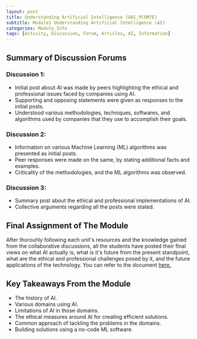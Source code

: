 ```yaml
---
layout: post
title: Understanding Artificial Intelligence (UAI_PCOM7E) 
subtitle: Module1 Understanding Artificial Intelligence (AI)
categories: Module_Info
tags: [Activity, Discussion, Forum, Articles, AI, Information]
---
```


## Summary of Discussion Forums

### Discussion 1:
- Initial post about AI was made by peers highlighting the ethical and professional issues faced by companies using AI.
- Supporting and opposing statements were given as responses to the initial posts.
- Understood various methodologies, techniques, softwares, and algorithms used by companies that they use to accomplish their goals.

### Discussion 2:
- Information on various Machine Learning (ML) algorithms was presented as initial posts.
- Peer responses were made on the same, by stating additional facts and examples.
- Criticality of the methodologies, and the ML algorithms was observed.

### Discussion 3:
- Summary post about the ethical and professional implementations of AI.
- Collective arguments regarding all the posts were stated.

## Final Assignment of The Module
After thorouhly following each unit's resources and the knowledge gained from the collaborative discussions, all the students have posted their final views on what AI actually is, what is it's future from the present standpoint, what are the ethical and professional challenges posed by it, and the future applications of the technology. You can refer to the document [here.](https://github.com/Bharadwaj-GLN/Uni-Essex-Module-Files/tree/main/Understanding-Artificial-Intelligence)

## Key Takeaways From the Module
- The history of AI.
- Various domains using AI.
- Limitations of AI in those domains.
- The ethical measures around AI for creating efficient solutions.
- Common approach of tackling the problems in the domains.
- Building solutions using a no-code ML software.
